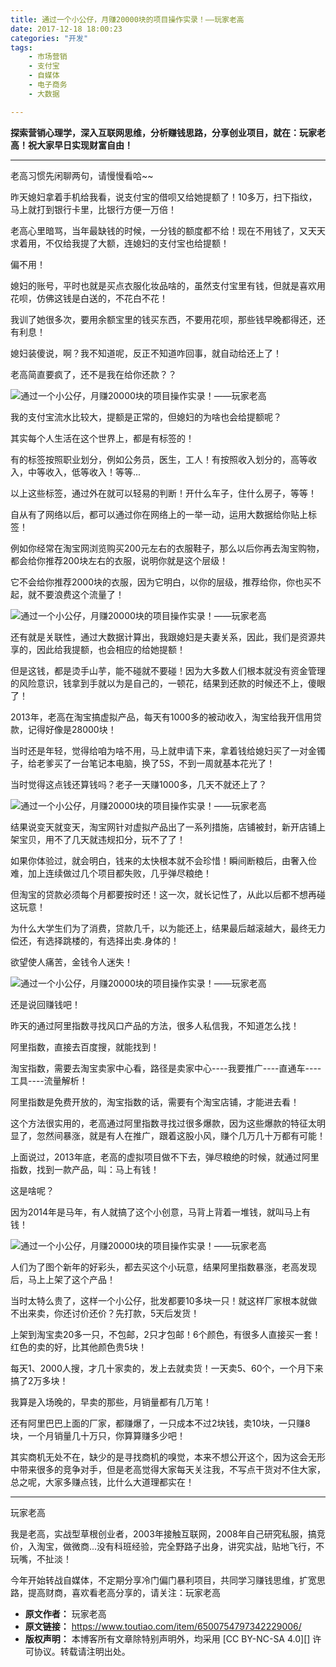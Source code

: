 ```yaml
---
title: 通过一个小公仔，月赚20000块的项目操作实录！——玩家老高
date: 2017-12-18 18:00:23
categories: "开发"
tags:
	- 市场营销
	- 支付宝
	- 自媒体
	- 电子商务
	- 大数据

---
```


**探索营销心理学，深入互联网思维，分析赚钱思路，分享创业项目，就在：玩家老高！祝大家早日实现财富自由！**


--------------------

老高习惯先闲聊两句，请慢慢看哈~~

昨天媳妇拿着手机给我看，说支付宝的借呗又给她提额了！10多万，扫下指纹，马上就打到银行卡里，比银行方便一万倍！

老高心里暗骂，当年最缺钱的时候，一分钱的额度都不给！现在不用钱了，又天天求着用，不仅给我提了大额，连媳妇的支付宝也给提额！

偏不用！

媳妇的账号，平时也就是买点衣服化妆品啥的，虽然支付宝里有钱，但就是喜欢用花呗，仿佛这钱是白送的，不花白不花！

我训了她很多次，要用余额宝里的钱买东西，不要用花呗，那些钱早晚都得还，还有利息！

媳妇装傻说，啊？我不知道呢，反正不知道咋回事，就自动给还上了！

老高简直要疯了，还不是我在给你还款？？

![通过一个小公仔，月赚20000块的项目操作实录！——玩家老高][20000]

我的支付宝流水比较大，提额是正常的，但媳妇的为啥也会给提额呢？

其实每个人生活在这个世界上，都是有标签的！

有的标签按照职业划分，例如公务员，医生，工人！有按照收入划分的，高等收入，中等收入，低等收入！等等...

以上这些标签，通过外在就可以轻易的判断！开什么车子，住什么房子，等等！

自从有了网络以后，都可以通过你在网络上的一举一动，运用大数据给你贴上标签！

例如你经常在淘宝网浏览购买200元左右的衣服鞋子，那么以后你再去淘宝购物，都会给你推荐200块左右的衣服，说明你就是这个层级！

它不会给你推荐2000块的衣服，因为它明白，以你的层级，推荐给你，你也买不起，就不要浪费这个流量了！

![通过一个小公仔，月赚20000块的项目操作实录！——玩家老高][20000 1]

还有就是关联性，通过大数据计算出，我跟媳妇是夫妻关系，因此，我们是资源共享的，因此给我提额，也会相应的给她提额！

但是这钱，都是烫手山芋，能不碰就不要碰！因为大多数人们根本就没有资金管理的风险意识，钱拿到手就以为是自己的，一顿花，结果到还款的时候还不上，傻眼了！

2013年，老高在淘宝搞虚拟产品，每天有1000多的被动收入，淘宝给我开信用贷款，记得好像是28000块！

当时还是年轻，觉得给咱为啥不用，马上就申请下来，拿着钱给媳妇买了一对金镯子，给老爹买了一台笔记本电脑，换了5S，不到一周就基本花光了！

当时觉得这点钱还算钱吗？老子一天赚1000多，几天不就还上了？

![通过一个小公仔，月赚20000块的项目操作实录！——玩家老高][20000 2]

结果说变天就变天，淘宝网针对虚拟产品出了一系列措施，店铺被封，新开店铺上架宝贝，用不了几天就违规扣分，玩不了了！

如果你体验过，就会明白，钱来的太快根本就不会珍惜！瞬间断粮后，由奢入俭难，加上连续做过几个项目都失败，几乎弹尽粮绝！

但淘宝的贷款必须每个月都要按时还！这一次，就长记性了，从此以后都不想再碰这玩意！

为什么大学生们为了消费，贷款几千，以为能还上，结果最后越滚越大，最终无力偿还，有选择跳楼的，有选择出卖.身体的！

欲望使人痛苦，金钱令人迷失！

![通过一个小公仔，月赚20000块的项目操作实录！——玩家老高][20000 3]

还是说回赚钱吧！

昨天的通过阿里指数寻找风口产品的方法，很多人私信我，不知道怎么找！

阿里指数，直接去百度搜，就能找到！

淘宝指数，需要去淘宝卖家中心看，路径是卖家中心----我要推广----直通车----工具----流量解析！

阿里指数是免费开放的，淘宝指数的话，需要有个淘宝店铺，才能进去看！

这个方法很实用的，老高通过阿里指数寻找过很多爆款，因为这些爆款的特征太明显了，忽然间暴涨，就是有人在推广，跟着这股小风，赚个几万几十万都有可能！

上面说过，2013年底，老高的虚拟项目做不下去，弹尽粮绝的时候，就通过阿里指数，找到一款产品，叫：马上有钱！

这是啥呢？

因为2014年是马年，有人就搞了这个小创意，马背上背着一堆钱，就叫马上有钱！

![通过一个小公仔，月赚20000块的项目操作实录！——玩家老高][20000 4]

人们为了图个新年的好彩头，都去买这个小玩意，结果阿里指数暴涨，老高发现后，马上上架了这个产品！

当时太特么贵了，这样一个小公仔，批发都要10多块一只！就这样厂家根本就做不出来卖，你还讨价还价？先打款，5天后发货！

上架到淘宝卖20多一只，不包邮，2只才包邮！6个颜色，有很多人直接买一套！红色的卖的好，比其他颜色贵5块！

每天1、2000人搜，才几十家卖的，发上去就卖货！一天卖5、60个，一个月下来搞了2万多块！

我算是入场晚的，早卖的那些，月销量都有几万笔！

还有阿里巴巴上面的厂家，都赚爆了，一只成本不过2块钱，卖10块，一只赚8块，一个月销量几十万只，你算算赚多少吧！

其实商机无处不在，缺少的是寻找商机的嗅觉，本来不想公开这个，因为这会无形中带来很多的竞争对手，但是老高觉得大家每天关注我，不写点干货对不住大家，总之呢，大家多赚点钱，比什么大道理都实在！

--------------------

玩家老高

我是老高，实战型草根创业者，2003年接触互联网，2008年自己研究私服，搞竞价，入淘宝，做微商...没有科班经验，完全野路子出身，讲究实战，贴地飞行，不玩嘴，不扯淡！

今年开始转战自媒体，不定期分享冷门偏门暴利项目，共同学习赚钱思维，扩宽思路，提高财商，喜欢看老高分享的，请关注：玩家老高


[20000]: /pro/os/crawler/Y6JE-FYQU-FVFU.jpg
[20000 1]: /pro/os/crawler/JNEI-AJRZ-Y6VN.jpg
[20000 2]: /pro/os/crawler/NNZB-NJEI-7BIR.jpg
[20000 3]: /pro/os/crawler/VZ2A-NIV6-ZV2A.jpg
[20000 4]: /pro/os/crawler/IQAA-ZYRN-BUV3.jpg
 *  **原文作者：** 玩家老高
 *  **原文链接：** https://www.toutiao.com/item/6500754797342229006/
 *  **版权声明：** 本博客所有文章除特别声明外，均采用 [CC BY-NC-SA 4.0][] 许可协议。转载请注明出处。